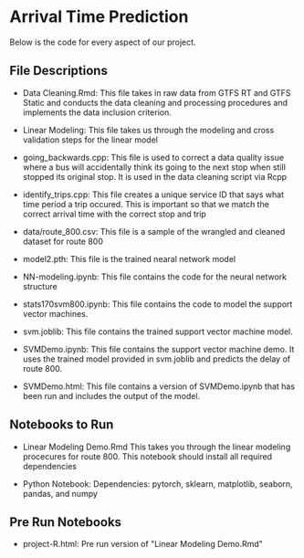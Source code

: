 # Arrival Time Prediction


Below is the code for every aspect of our project.

## File Descriptions

- Data Cleaning.Rmd: This file takes in raw data from GTFS RT and GTFS Static and conducts the data cleaning and processing procedures and implements the data inclusion criterion.

- Linear Modeling: This file takes us through the modeling and cross validation steps for the linear model

- going_backwards.cpp: This file is used to correct a data quality issue where a bus will accidentally think its going to the next stop when still stopped its original stop. It is used in the data cleaning script via Rcpp

- identify_trips.cpp: This file creates a unique service ID that says what time period a trip occured. This is important so that we match the correct arrival time with the correct stop and trip

- data/route_800.csv: This file is a sample of the wrangled and cleaned dataset for route 800

- model2.pth: This file is the trained nearal network model

- NN-modeling.ipynb: This file contains the code for the neural network structure

- stats170svm800.ipynb: This file contains the code to model the support vector machines.

- svm.joblib: This file contains the trained support vector machine model.

- SVMDemo.ipynb: This file contains the support vector machine demo. It uses the trained model provided in svm.joblib and predicts the delay of route 800.

- SVMDemo.html: This file contains a version of SVMDemo.ipynb that has been run and includes the output of the model.
 
## Notebooks to Run

- Linear Modeling Demo.Rmd This takes you through the linear modeling procecures for route 800. This notebook should install all required dependencies

- Python Notebook: Dependencies: pytorch, sklearn, matplotlib, seaborn, pandas, and numpy

## Pre Run Notebooks

- project-R.html: Pre run version of "Linear Modeling Demo.Rmd"
